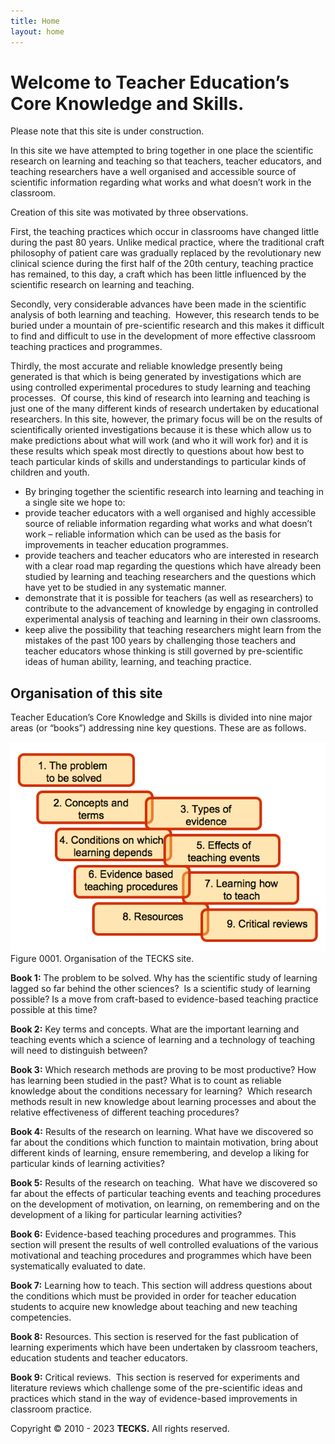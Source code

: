 ```yaml
---
title: Home
layout: home
---
```


Welcome to Teacher Education’s Core Knowledge and Skills.
=========================================================

Please note that this site is under construction.

In this site we have attempted to bring together in one place the scientific research on learning and teaching so that teachers, teacher educators, and teaching researchers have a well organised and accessible source of scientific information regarding what works and what doesn’t work in the classroom.

Creation of this site was motivated by three observations.

First, the teaching practices which occur in classrooms have changed little during the past 80 years. Unlike medical practice, where the traditional craft philosophy of patient care was gradually replaced by the revolutionary new clinical science during the first half of the 20th century, teaching practice has remained, to this day, a craft which has been little influenced by the scientific research on learning and teaching.

Secondly, very considerable advances have been made in the scientific analysis of both learning and teaching.  However, this research tends to be buried under a mountain of pre-scientific research and this makes it difficult to find and difficult to use in the development of more effective classroom teaching practices and programmes.

Thirdly, the most accurate and reliable knowledge presently being generated is that which is being generated by investigations which are using controlled experimental procedures to study learning and teaching processes.  Of course, this kind of research into learning and teaching is just one of the many different kinds of research undertaken by educational researchers. In this site, however, the primary focus will be on the results of scientifically oriented investigations because it is these which allow us to make predictions about what will work (and who it will work for) and it is these results which speak most directly to questions about how best to teach particular kinds of skills and understandings to particular kinds of children and youth.

*   By bringing together the scientific research into learning and teaching in a single site we hope to:
*   provide teacher educators with a well organised and highly accessible source of reliable information regarding what works and what doesn’t work – reliable information which can be used as the basis for improvements in teacher education programmes.
*   provide teachers and teacher educators who are interested in research with a clear road map regarding the questions which have already been studied by learning and teaching researchers and the questions which have yet to be studied in any systematic manner.
*   demonstrate that it is possible for teachers (as well as researchers) to contribute to the advancement of knowledge by engaging in controlled experimental analysis of teaching and learning in their own classrooms.
*   keep alive the possibility that teaching researchers might learn from the mistakes of the past 100 years by challenging those teachers and teacher educators whose thinking is still governed by pre-scientific ideas of human ability, learning, and teaching practice.

Organisation of this site
-------------------------

Teacher Education’s Core Knowledge and Skills is divided into nine major areas (or “books”) addressing nine key questions. These are as follows.

![ Figure 0001. Organisation of the TECKS site.](/assets/images/tecks-fig-0001 "TECKS Fig 0001")  
Figure 0001. Organisation of the TECKS site.

**Book 1:** The problem to be solved. Why has the scientific study of learning lagged so far behind the other sciences?  Is a scientific study of learning possible? Is a move from craft-based to evidence-based teaching practice possible at this time?

**Book 2:** Key terms and concepts. What are the important learning and teaching events which a science of learning and a technology of teaching will need to distinguish between?

**Book 3:** Which research methods are proving to be most productive? How has learning been studied in the past? What is to count as reliable knowledge about the conditions necessary for learning?  Which research methods result in new knowledge about learning processes and about the relative effectiveness of different teaching procedures?

**Book 4:** Results of the research on learning. What have we discovered so far about the conditions which function to maintain motivation, bring about different kinds of learning, ensure remembering, and develop a liking for particular kinds of learning activities?

**Book 5:** Results of the research on teaching.  What have we discovered so far about the effects of particular teaching events and teaching procedures on the development of motivation, on learning, on remembering and on the development of a liking for particular learning activities?

**Book 6:** Evidence-based teaching procedures and programmes. This section will present the results of well controlled evaluations of the various motivational and teaching procedures and programmes which have been systematically evaluated to date.

**Book 7:** Learning how to teach. This section will address questions about the conditions which must be provided in order for teacher education students to acquire new knowledge about teaching and new teaching competencies.

**Book 8:** Resources. This section is reserved for the fast publication of learning experiments which have been undertaken by classroom teachers, education students and teacher educators.

**Book 9:** Critical reviews.  This section is reserved for experiments and literature reviews which challenge some of the pre-scientific ideas and practices which stand in the way of evidence-based improvements in classroom practice.


Copyright © 2010 \- 2023 **TECKS.** All rights reserved.